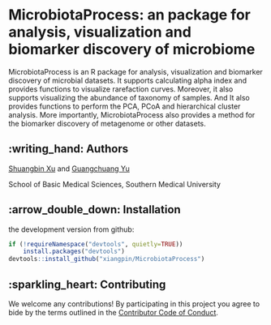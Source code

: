 <!-- README.md is generated from README.Rmd. Please edit that file -->

# MicrobiotaProcess: an package for analysis, visualization and biomarker discovery of microbiome

MicrobiotaProcess is an R package for analysis, visualization and
biomarker discovery of microbial datasets. It supports calculating alpha
index and provides functions to visualize rarefaction curves. Moreover,
it also supports visualizing the abundance of taxonomy of samples. And
It also provides functions to perform the PCA, PCoA and hierarchical
cluster analysis. More importantly, MicrobiotaProcess also provides a
method for the biomarker discovery of metagenome or other datasets.

## :writing\_hand: Authors

[Shuangbin Xu](https://github.com/xiangpin) and [Guangchuang
Yu](https://guangchuangyu.github.io)

School of Basic Medical Sciences, Southern Medical University

## :arrow\_double\_down: Installation

the development version from github:

``` r
if (!requireNamespace("devtools", quietly=TRUE))
    install.packages("devtools")
devtools::install_github("xiangpin/MicrobiotaProcess")
```

## :sparkling\_heart: Contributing

We welcome any contributions\! By participating in this project you
agree to bide by the terms outlined in the [Contributor Code of
Conduct](CONDUCT.md).
